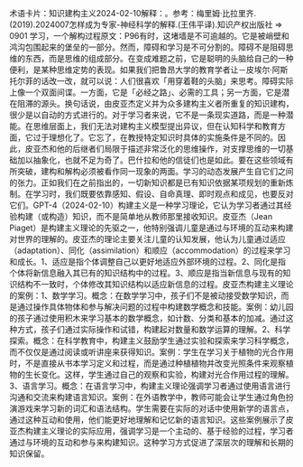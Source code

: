 

术语卡片：知识建构主义2024-02-10解释：。参考：梅里姆·比拉里齐.(2019).2024007怎样成为专家-神经科学的解释.(王伟平译).知识产权出版社 => 0901 学习，一个解构过程原文：P96有时，这堵墙是不可逾越的。它是被峭壁和鸿沟包围起来的堡垒的一部分。然而，障碍和学习是不可分割的。障碍不是阻碍思维的东西，而是思维的组成部分。在变成难题之前，它是聪明的头脑给自己的一种便利，是某种思维定势的表现。如果我们把鲁昂大学的教育学者让－皮埃尔·阿斯托尔菲的话改一改，就可以说：人们很喜欢「用穿着鞋的头脑」来思考。障碍实际上像一个双面间谍。一方面，它是「必经之路」、必需的工具；另一方面，它是潜在阻滞的源头。换句话说，由皮亚杰定义并为众多建构主义者所重复的知识建构，很少是以自动的方式进行的。对于学习者来说，它不是一条现实道路，而是一种潜能。在思维层面上，我们无法对建构主义模型提出异议，但在认知科学和教育方面，它过于理想化了。它忘了，在教授特定知识时具体的实施条件是不同的。因此，皮亚杰和他的后继者们局限于描述非常泛化的思维操作，对支撑思维的一切基础加以抽象化，也就不足为奇了。巴什拉和他的信徒们也是如此。要在这些领域有所突破，建构和解构必须被看作同一现象的两面。学习的动态发展产生自它们之间的张力。正如我们在之前指出的，一切新知识都是已有知识依据某项规划的重新炼制。在学习时，我们既要依靠感知、假设、自命真理、即时观点和成见，也要反对它们。GPT-4（2024-02-10）构建主义是一种学习理论，它认为学习者通过其经验构建（或构造）知识，而不是简单地从教师那里接收知识。皮亚杰（Jean Piaget）是构建主义理论的先驱之一，他特别强调儿童是通过与环境的互动来构建对世界的理解的。皮亚杰的理论主要关注儿童的认知发展，他认为儿童通过适应（adaptation）、同化（assimilation）和顺应（accommodation）的过程来学习和成长。1、适应是指个体调整自己以更好地适应外部环境的过程。2、同化是指个体将新信息融入其已有的知识结构中的过程。3、顺应是指当新信息与现有的知识结构不一致时，个体修改其知识结构以适应新信息的过程。皮亚杰构建主义理论的案例：1、数学学习。概念：在数学学习中，孩子们不是被动接受数学知识，而是通过操作具体物体和参与解决问题的过程中构建数学概念和技能。案例：幼儿园的孩子通过使用积木来学习基本的数学概念，如计数、分类和基本的加减。通过这种方式，孩子们通过实际操作和试错，构建起对数量和数学运算的理解。2、科学探索。概念：在科学教育中，构建主义鼓励学生通过实验和探索来学习科学概念，而不仅仅是通过阅读或听讲座来获得知识。案例：学生在学习关于植物的光合作用时，不是直接从书本学习定义和过程，而是通过种植植物并改变光照条件来观察植物的生长变化。这样，学生通过自己的观察和实验，构建对光合作用过程的理解。3、语言学习。概念：在语言学习中，构建主义理论强调学习者通过使用语言进行沟通和交流来构建语言知识。案例：在外语教学中，教师可能会让学生通过角色扮演游戏来学习新的词汇和语法结构。学生需要在实际的对话中使用新学的语言点，通过这种互动和使用，他们能更好地理解和记忆新的语言知识。这些案例展示了皮亚杰构建主义理论的实际应用，强调学习是一个主动的、基于经验的过程，学习者通过与环境的互动和参与来构建知识。这种学习方式促进了深层次的理解和长期的知识保留。